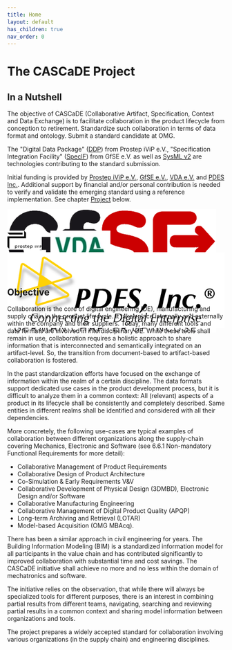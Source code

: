 ```yaml
---
title: Home
layout: default
has_children: true
nav_order: 0
---
```


# The CASCaDE Project

## In a Nutshell

The objective of CASCaDE (Collaborative Artifact, Specification, Context and Data Exchange) is to facilitate collaboration in the product lifecycle from conception to retirement. 
Standardize such collaboration in terms of data format and ontology. 
Submit a standard candidate at OMG.

The "Digital Data Package" (<a href="https://www.prostep.org/shop/detail?ai[action]=detail&ai[controller]=Catalog&ai[d_name]=ddp_rec">DDP</a>) from Prostep iViP e.V.,
"Specification Integration Facility" (<a href="https://specif.de">SpecIF</a>) from GfSE e.V. 
as well as <a href="https://www.omg.org/spec/SysML/2.0/Beta2/About-SysML">SysML v2</a> 
are technologies contributing to the standard submission.

Initial funding is provided by <a href="https://www.prostep.org/">Prostep iViP e.V.</a>, <a href="https://GfSE.org">GfSE e.V.</a>, <a href="https://www.vda.de">VDA e.V.</a> and <a href="https://pdesinc.org/">PDES Inc.</a>. 
Additional support by financial and/or personal contribution is needed to verify and validate the emerging standard using a reference implementation. See chapter [Project](./project/) below.  

<div style="float: left; margin-right: 20px; max-height:50px; "><a href="https://gfse.org/" target="_blank"><img src="./assets/logos/GfSE-Incose-Logo.web.png" /></a></div>
<div style="float: left; margin-right: 20px; max-height:50px; "><a href="https://www.prostep.org/" target="_blank"><img src="./assets/logos/logo-prostep-ivip.png" /></a></div>
<div style="float: left; margin-right: 20px; max-height:50px; "><a href="https://www.vda.de/" target="_blank"><img src="./assets/logos/logo-vda.jpg" /></a></div>
<div style="float: left; max-height:50px; "><a href="https://pdesinc.org/" target="_blank"><img src="./assets/logos/PDES-web-logo.png" /></a></div>
<div style="clear:both"></div>

## Objective

Collaboration is the core of digital engineering (DE), manufacturing and supply chain in the product life cycle. 
It takes place internally and externally within the company and their suppliers. 
Today, many different tools and data formats are involved in interdisciplinary DE. 
While these tools shall remain in use, collaboration requires a holistic approach to share information that is interconnected and semantically integrated on an artifact-level. 
So, the transition from document-based to artifact-based collaboration is fostered.

In the past standardization efforts have focused on the exchange of information within the realm of a certain discipline. 
The data formats support dedicated use cases in the product development process, but it is difficult to analyze them in a common context: 
All (relevant) aspects of a product in its lifecycle shall be consistently and completely described. 
Same entities in different realms shall be identified and considered with all their dependencies. 

More concretely, the following use-cases are typical examples of collaboration between different organizations along the supply-chain covering Mechanics, Electronic and Software (see 6.6.1 Non-mandatory Functional Requirements for more detail):
- Collaborative Management of Product Requirements
- Collaborative Design of Product Architecture
- Co-Simulation & Early Requirements V&V
- Collaborative Development of Physical Design (3DMBD), Electronic Design and/or Software
- Collaborative Manufacturing Engineering
- Collaborative Management of Digital Product Quality (APQP)
- Long-term Archiving and Retrieval (LOTAR)
- Model-based Acquisition (OMG MBAcq).

There has been a similar approach in civil engineering for years. 
The Building Information Modeling (BIM) is a standardized information model for all participants in the value chain and has contributed significantly 
to improved collaboration with substantial time and cost savings. The CASCaDE initiative shall achieve no more and no less within the domain of mechatronics and software.

The initiative relies on the observation, that while there will always be specialized tools for different purposes, there is an interest in 
combining partial results from different teams, navigating, searching and reviewing partial results in a common context and sharing model information between organizations and tools.

The project prepares a widely accepted standard for collaboration involving various organizations (in the supply chain) and engineering disciplines.
